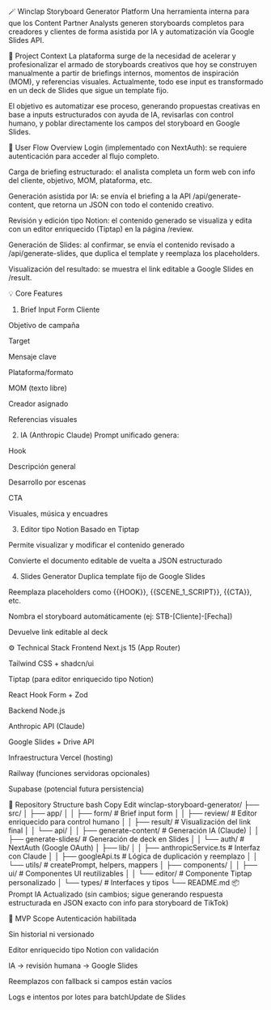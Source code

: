 🪄 Winclap Storyboard Generator Platform
Una herramienta interna para que los Content Partner Analysts generen storyboards completos para creadores y clientes de forma asistida por IA y automatización vía Google Slides API.

🎯 Project Context
La plataforma surge de la necesidad de acelerar y profesionalizar el armado de storyboards creativos que hoy se construyen manualmente a partir de briefings internos, momentos de inspiración (MOM), y referencias visuales. Actualmente, todo ese input es transformado en un deck de Slides que sigue un template fijo.

El objetivo es automatizar ese proceso, generando propuestas creativas en base a inputs estructurados con ayuda de IA, revisarlas con control humano, y poblar directamente los campos del storyboard en Google Slides.

👥 User Flow Overview
Login (implementado con NextAuth): se requiere autenticación para acceder al flujo completo.

Carga de briefing estructurado: el analista completa un form web con info del cliente, objetivo, MOM, plataforma, etc.

Generación asistida por IA: se envía el briefing a la API /api/generate-content, que retorna un JSON con todo el contenido creativo.

Revisión y edición tipo Notion: el contenido generado se visualiza y edita con un editor enriquecido (Tiptap) en la página /review.

Generación de Slides: al confirmar, se envía el contenido revisado a /api/generate-slides, que duplica el template y reemplaza los placeholders.

Visualización del resultado: se muestra el link editable a Google Slides en /result.

💡 Core Features
1. Brief Input Form
Cliente

Objetivo de campaña

Target

Mensaje clave

Plataforma/formato

MOM (texto libre)

Creador asignado

Referencias visuales

2. IA (Anthropic Claude)
Prompt unificado genera:

Hook

Descripción general

Desarrollo por escenas

CTA

Visuales, música y encuadres

3. Editor tipo Notion
Basado en Tiptap

Permite visualizar y modificar el contenido generado

Convierte el documento editable de vuelta a JSON estructurado

4. Slides Generator
Duplica template fijo de Google Slides

Reemplaza placeholders como {{HOOK}}, {{SCENE_1_SCRIPT}}, {{CTA}}, etc.

Nombra el storyboard automáticamente (ej: STB-[Cliente]-[Fecha])

Devuelve link editable al deck

⚙️ Technical Stack
Frontend
Next.js 15 (App Router)

Tailwind CSS + shadcn/ui

Tiptap (para editor enriquecido tipo Notion)

React Hook Form + Zod

Backend
Node.js

Anthropic API (Claude)

Google Slides + Drive API

Infraestructura
Vercel (hosting)

Railway (funciones servidoras opcionales)

Supabase (potencial futura persistencia)

📁 Repository Structure
bash
Copy
Edit
winclap-storyboard-generator/
├── src/
│   ├── app/
│   │   ├── form/               # Brief input form
│   │   ├── review/             # Editor enriquecido para control humano
│   │   ├── result/             # Visualización del link final
│   │   └── api/
│   │       ├── generate-content/ # Generación IA (Claude)
│   │       ├── generate-slides/  # Generación de deck en Slides
│   │       └── auth/           # NextAuth (Google OAuth)
│   ├── lib/
│   │   ├── anthropicService.ts # Interfaz con Claude
│   │   ├── googleApi.ts        # Lógica de duplicación y reemplazo
│   │   └── utils/              # createPrompt, helpers, mappers
│   ├── components/
│   │   ├── ui/                 # Componentes UI reutilizables
│   │   └── editor/             # Componente Tiptap personalizado
│   └── types/                  # Interfaces y tipos
└── README.md
📦 Prompt IA Actualizado
(sin cambios; sigue generando respuesta estructurada en JSON exacto con info para storyboard de TikTok)

🧪 MVP Scope
Autenticación habilitada

Sin historial ni versionado

Editor enriquecido tipo Notion con validación

IA → revisión humana → Google Slides

Reemplazos con fallback si campos están vacíos

Logs e intentos por lotes para batchUpdate de Slides

